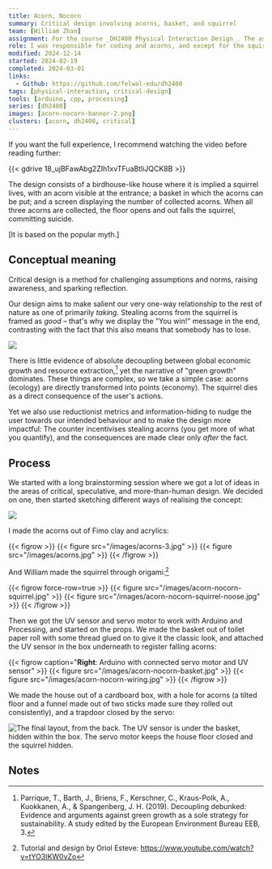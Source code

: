 ```yaml
---
title: Acorn, Nocorn
summary: Critical design involving acorns, basket, and squirrel
team: [William Zhan]
assignment: For the course _DH2400 Physical Interaction Design_. The assignment was to "focus on the conceptual meaning" of the design; to be "critical, reflective, speculative and/or provocative."
role: I was responsible for coding and acorns, and except for the squirrel we worked on the rest together.
modified: 2024-12-14
started: 2024-02-19
completed: 2024-03-01
links:
  - Github: https://github.com/felwal-edu/dh2400
tags: [physical-interaction, critical-design]
tools: [arduino, cpp, processing]
series: [dh2400]
images: [acorn-nocorn-banner-2.png]
clusters: [acorn, dh2400, critical]
---
```


If you want the full experience, I recommend watching the video before reading further:

{{< gdrive 18_ujBFawAbg2ZIh1xvTFuaBtliJQCK8B >}}

The design consists of a birdhouse-like house where it is implied a squirrel lives, with an acorn visible at the entrance; a basket in which the acorns can be put; and a screen displaying the number of collected acorns. When all three acorns are collected, the floor opens and out falls the squirrel, committing suicide.

[It is based on the popular myth.]

## Conceptual meaning

Critical design is a method for challenging assumptions and norms, raising awareness, and sparking reflection.

Our design aims to make salient our very one-way relationship to the rest of nature as one of primarily _taking_. Stealing acorns from the squirrel is framed as _good_ – that's why we display the "You win!" message in the end, contrasting with the fact that this also means that somebody has to lose.

![](/images/acorn-nocorn-win.png)

There is little evidence of absolute decoupling between global economic growth and resource extraction,[^decouple] yet the narrative of "green growth" dominates. These things are complex, so we take a simple case: acorns (ecology) are directly transformed into points (economy). The squirrel dies as a direct consequence of the user's actions.

Yet we also use reductionist metrics and information-hiding to nudge the user towards our intended behaviour and to make the design more impactful: The counter incentivises stealing acorns (you get more of what you quantify), and the consequences are made clear only _after_ the fact.

## Process

We started with a long brainstorming session where we got a lot of ideas in the areas of critical, speculative, and more-than-human design. We decided on one, then started sketching different ways of realising the concept:

![](/images/acorn-nocorn-sketch.jpg)

I made the acorns out of Fimo clay and acrylics:

{{< figrow >}}
    {{< figure src="/images/acorns-3.jpg" >}}
    {{< figure src="/images/acorns.jpg" >}}
{{< /figrow >}}

[](/art/acorns)

And William made the squirrel through origami:[^origami]

{{< figrow force-row=true >}}
    {{< figure src="/images/acorn-nocorn-squirrel.jpg" >}}
    {{< figure src="/images/acorn-nocorn-squirrel-noose.jpg" >}}
{{< /figrow >}}

Then we got the UV sensor and servo motor to work with Arduino and Processing, and started on the props. We made the basket out of toilet paper roll with some thread glued on to give it the classic look, and attached the UV sensor in the box underneath to register falling acorns:

{{< figrow caption="**Right**: Arduino with connected servo motor and UV sensor" >}}
    {{< figure src="/images/acorn-nocorn-basket.jpg" >}}
    {{< figure src="/images/acorn-nocorn-wiring.jpg" >}}
{{< /figrow >}}

We made the house out of a cardboard box, with a hole for acorns (a tilted floor and a funnel made out of two sticks made sure they rolled out consistently), and a trapdoor closed by the servo:

![The final layout, from the back. The UV sensor is under the basket, hidden within the box. The servo motor keeps the house floor closed and the squirrel hidden.](/images/acorn-nocorn-back.jpg)

## Notes

[^origami]: Tutorial and design by Oriol Esteve: https://www.youtube.com/watch?v=tYO3IKW0vZo

[^decouple]: Parrique, T., Barth, J., Briens, F., Kerschner, C., Kraus-Polk, A., Kuokkanen, A., & Spangenberg, J. H. (2019). Decoupling debunked: Evidence and arguments against green growth as a sole strategy for sustainability. A study edited by the European Environment Bureau EEB, 3.
